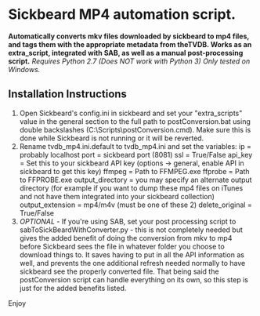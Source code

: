 Sickbeard MP4 automation script.
==============

**Automatically converts mkv files downloaded by sickbeard to mp4 files, and tags them with the appropriate metadata from theTVDB. Works as an extra_script, integrated with SAB, as well as a manual post-processing script.**
*Requires Python 2.7 (Does NOT work with Python 3)*
*Only tested on Windows.*

Installation Instructions
--------------
1. Open Sickbeard's config.ini in sickbeard and set your "extra_scripts" value in the general section to the full path to postConversion.bat using double backslashes (C:\\Scripts\\postConversion.cmd). Make sure this is done while Sickbeard is not running or it will be reverted.
2. Rename tvdb_mp4.ini.default to tvdb_mp4.ini and set the variables:
    ip = probably localhost
    port = sickbeard port (8081)
    ssl = True/False
    api_key = Set this to your sickbeard API key (options -> general, enable API in sickbeard to get this key)
    ffmpeg = Path to FFMPEG.exe
    ffprobe = Path to FFPROBE.exe
    output_directory = you may specify an alternate output directory (for example if you want to dump these mp4 files on iTunes and not have them integrated into your sickbeard collection)
    output_extension = mp4/m4v (must be one of these 2)
    delete_original = True/False
3. *OPTIONAL* - If you're using SAB, set your post processing script to sabToSickBeardWithConverter.py - this is not completely needed but gives the added benefit of doing the conversion from mkv to mp4 before Sickbeard sees the file in whatever folder you choose to download things to. It saves having to put in all the API information as well, and prevents the one additional refresh needed normally to have sickbeard see the properly converted file. That being said the postConversion script can handle everything on its own, so this step is just for the added benefits listed.

Enjoy